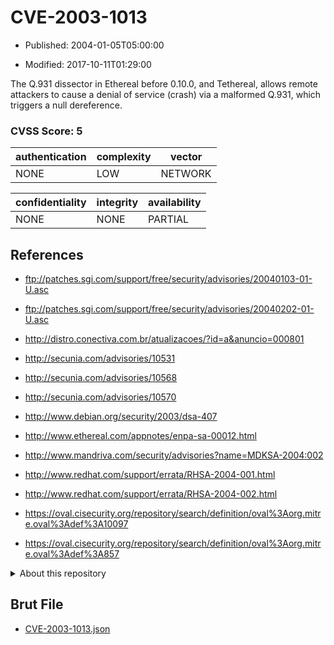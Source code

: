 # CVE-2003-1013

- Published: 2004-01-05T05:00:00

- Modified: 2017-10-11T01:29:00

The Q.931 dissector in Ethereal before 0.10.0, and Tethereal, allows remote attackers to cause a denial of service (crash) via a malformed Q.931, which triggers a null dereference.

### CVSS Score: **5**

| authentication | complexity | vector |
| --- | --- | --- |
| NONE | LOW | NETWORK |

| confidentiality | integrity | availability |
| --- | --- | --- |
| NONE | NONE | PARTIAL |

## References

* ftp://patches.sgi.com/support/free/security/advisories/20040103-01-U.asc

* ftp://patches.sgi.com/support/free/security/advisories/20040202-01-U.asc

* http://distro.conectiva.com.br/atualizacoes/?id=a&anuncio=000801

* http://secunia.com/advisories/10531

* http://secunia.com/advisories/10568

* http://secunia.com/advisories/10570

* http://www.debian.org/security/2003/dsa-407

* http://www.ethereal.com/appnotes/enpa-sa-00012.html

* http://www.mandriva.com/security/advisories?name=MDKSA-2004:002

* http://www.redhat.com/support/errata/RHSA-2004-001.html

* http://www.redhat.com/support/errata/RHSA-2004-002.html

* https://oval.cisecurity.org/repository/search/definition/oval%3Aorg.mitre.oval%3Adef%3A10097

* https://oval.cisecurity.org/repository/search/definition/oval%3Aorg.mitre.oval%3Adef%3A857

<details>
<summary>About this repository</summary> 

  This repository is part of the project [Live Hack CVE](https://github.com/Live-Hack-CVE). Main website can be found [www.live-hack.org](https://www.live-hack.org) 
  
  Made by [Sn0wAlice](https://github.com/Sn0wAlice) for the people that care about security and need to have a feed of the latest CVEs. Hope you enjoy it, don't forget to star the repo and follow me on [Twitter](https://twitter.com/Sn0wAlice) and [Github](https://github.com/Sn0wAlice). And that is my [personnal website](https://www.alice-snow.me/)

  - [Home Page](https://github.com/Live-Hack-CVE)
  - [Framework](https://github.com/Live-Hack-CVE/cve-framework)
  - [CVE database](https://github.com/Live-Hack-CVE/full_database)
  - [Changelog](https://github.com/Live-Hack-CVE/Changelog)
</details>

## Brut File

* [CVE-2003-1013.json](https://raw.githubusercontent.com/Live-Hack-CVE/full_database/main/cves/2003/CVE-2003-1013.json)

